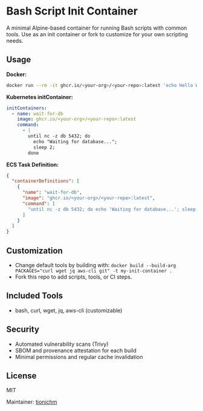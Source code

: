 # Bash Script Init Container

A minimal Alpine-based container for running Bash scripts with common tools. Use as an init container or fork to customize for your own scripting needs.

## Usage

**Docker:**
```sh
docker run --rm -it ghcr.io/<your-org>/<your-repo>:latest 'echo Hello World'
```

**Kubernetes initContainer:**
```yaml
initContainers:
  - name: wait-for-db
    image: ghcr.io/<your-org>/<your-repo>:latest
    command:
      - |
        until nc -z db 5432; do
          echo "Waiting for database...";
          sleep 2;
        done
```

**ECS Task Definition:**
```json
{
  "containerDefinitions": [
    {
      "name": "wait-for-db",
      "image": "ghcr.io/<your-org>/<your-repo>:latest",
      "command": [
        "until nc -z db 5432; do echo 'Waiting for database...'; sleep 2; done"
      ]
    }
  ]
}
```

## Customization

- Change default tools by building with:
  `docker build --build-arg PACKAGES="curl wget jq aws-cli git" -t my-init-container .`
- Fork this repo to add scripts, tools, or CI steps.

## Included Tools

- bash, curl, wget, jq, aws-cli (customizable)

## Security

- Automated vulnerability scans (Trivy)
- SBOM and provenance attestation for each build
- Minimal permissions and regular cache invalidation

## License

MIT

Maintainer: [tionichm](https://github.com/tionichm)
